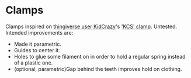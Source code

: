 # Clamps
Clamps inspired on [thingiverse user KidCrazy](http://www.thingiverse.com/KidCrazy/designs)'s
['KCS' clamp](http://www.thingiverse.com/thing:89457). Untested. Intended improvements are:

* Made it parametric.
* Guides to center it.
* Holes to glue some filament on in order to hold a regular spring instead of a
  plastic one.
* (optional, parametric)Gap behind the teeth improves hold on clothing.
